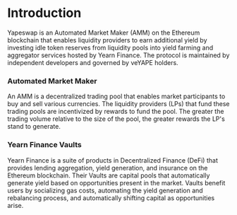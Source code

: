 # Introduction

Yapeswap is an Automated Market Maker \(AMM\) on the Ethereum blockchain that enables liquidity providers to earn additional yield by investing idle token reserves from liquidity pools into yield farming and aggregator services hosted by Yearn Finance. The protocol is maintained by independent developers and governed by veYAPE holders.

### Automated Market Maker

An AMM is a decentralized trading pool that enables market participants to buy and sell various currencies. The liquidity providers \(LPs\) that fund these trading pools are incentivized by rewards to fund the pool. The greater the trading volume relative to the size of the pool, the greater rewards the LP's stand to generate.

### Yearn Finance Vaults

Yearn Finance is a suite of products in Decentralized Finance \(DeFi\) that provides lending aggregation, yield generation, and insurance on the Ethereum blockchain. Their Vaults are capital pools that automatically generate yield based on opportunities present in the market. Vaults benefit users by socializing gas costs, automating the yield generation and rebalancing process, and automatically shifting capital as opportunities arise.







